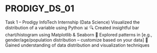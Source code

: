 # PRODIGY_DS_01
Task 1 – Prodigy InfoTech Internship (Data Science)
Visualized the distribution of a variable using Python 📊
 🔍 Created insightful bar chart/histogram using Matplotlib & Seaborn
 📁 Explored patterns in [e.g., gender/age/population distribution – customize based on your data]
 🧠 Gained understanding of data distribution and visualization techniques
